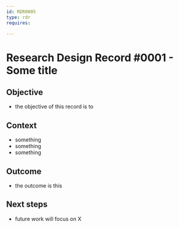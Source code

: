 ```yaml
---
id: RDR0005
type: rdr
requires:

---
```


# Research Design Record #0001 - Some title

## Objective

- the objective of this record is to

## Context

- something
- something
- something

## Outcome

- the outcome is this

## Next steps

- future work will focus on X